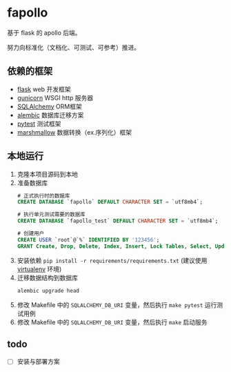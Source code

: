 # fapollo
基于 flask 的 apollo 后端。

努力向标准化（文档化、可测试、可参考）推进。

## 依赖的框架
* [flask](https://flask.palletsprojects.com/) web 开发框架
* [gunicorn](https://docs.gunicorn.org/en/stable/) WSGI http 服务器
* [SQLAlchemy](https://docs.sqlalchemy.org/en/13/orm/tutorial.html) ORM框架
* [alembic](https://alembic.sqlalchemy.org/en/latest/index.html) 数据库迁移方案
* [pytest](https://docs.pytest.org/en/stable/index.html) 测试框架
* [marshmallow](https://marshmallow.readthedocs.io/en/stable/) 数据转换（ex.序列化）框架


## 本地运行

1. 克隆本项目源码到本地
1. 准备数据库
    ```sql
    # 正式执行时的数据库
    CREATE DATABASE `fapollo` DEFAULT CHARACTER SET = `utf8mb4`;
   
    # 执行单元测试需要的数据库
    CREATE DATABASE `fapollo_test` DEFAULT CHARACTER SET = `utf8mb4`;
   
    # 创建用户
    CREATE USER `root`@`%` IDENTIFIED BY '123456';
    GRANT Create, Drop, Delete, Index, Insert, Lock Tables, Select, Update ON *.* TO `admin`@`%`;
    ```
1. 安装依赖 `pip install -r requirements/requirements.txt` (建议使用 [virtualenv](https://virtualenv.pypa.io/en/latest/) 环境)
1. 迁移数据结构到数据库
    ```bash
    alembic upgrade head
    ```
1. 修改 Makefile 中的 `SQLALCHEMY_DB_URI` 变量，然后执行 `make pytest` 运行测试用例
1. 修改 Makefile 中的 `SQLALCHEMY_DB_URI` 变量，然后执行 `make` 启动服务

## todo
   
- [ ] 安装与部署方案